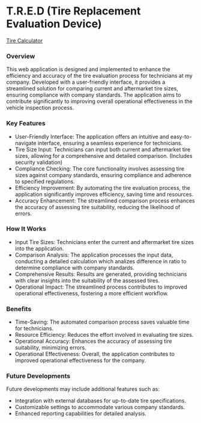 # T.R.E.D (Tire Replacement Evaluation Device)
[Tire Calculator](https://tire-calculator-98b584.netlify.com/)
### Overview

This web application is designed and implemented to enhance the efficiency and accuracy of the tire evaluation process for technicians at my company. Developed with a user-friendly interface, it provides a streamlined solution for comparing current and aftermarket tire sizes, ensuring compliance with company standards. The application aims to contribute significantly to improving overall operational effectiveness in the vehicle inspection process.

### Key Features

  + User-Friendly Interface: The application offers an intuitive and easy-to-navigate interface, ensuring a seamless experience for technicians. 
  + Tire Size Input: Technicians can input both current and aftermarket tire sizes, allowing for a comprehensive and detailed comparison. (Includes security validation)
  + Compliance Checking: The core functionality involves assessing tire sizes against company standards, ensuring compliance and adherence to specified regulations.
  + Efficiency Improvement: By automating the tire evaluation process, the application significantly improves efficiency, saving time and resources.
  + Accuracy Enhancement: The streamlined comparison process enhances the accuracy of assessing tire suitability, reducing the likelihood of errors.

### How It Works

  + Input Tire Sizes: Technicians enter the current and aftermarket tire sizes into the application.
  + Comparison Analysis: The application processes the input data, conducting a detailed calculation which analizes difference in ratio to determine compliance with company standards.
  + Comprehensive Results: Results are generated, providing technicians with clear insights into the suitability of the assessed tires.
  + Operational Impact: The streamlined process contributes to improved operational effectiveness, fostering a more efficient workflow.

### Benefits

  + Time-Saving: The automated comparison process saves valuable time for technicians.
  + Resource Efficiency: Reduces the effort involved in evaluating tire sizes.
  + Operational Accuracy: Enhances the accuracy of assessing tire suitability, minimizing errors.
  + Operational Effectiveness: Overall, the application contributes to improved operational effectiveness for the company.

### Future Developments

Future developments may include additional features such as:

  + Integration with external databases for up-to-date tire specifications.
  + Customizable settings to accommodate various company standards.
  + Enhanced reporting capabilities for detailed analysis.
    

